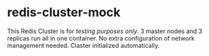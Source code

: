 # redis-cluster-mock

This Redis Cluster is for _testing purposes only_. 3 master nodes and 3 replicas run all in one container. No extra configuration of network management needed. Claster initialized automatically.
